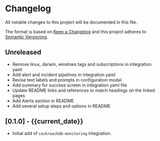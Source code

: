 # Changelog

All notable changes to this project will be documented in this file.

The format is based on [Keep a Changelog][changelog] and this project adheres
to [Semantic Versioning][semver].

## Unreleased

- Remove linux, darwin, windows tags and subscriptions in integration yaml
- Add alert and incident pipelines in integration yaml
- Revise text labels and prompts in configuration modal
- Add summary for success screen in integration yaml file
- Update README links and references to match headings on the linked pages
- Add Alerts section in README
- Add several setup steps and options in README

## [0.1.0] - {{current_date}}

- Initial add of `cockroachdb-monitoring` integration.


[changelog]: http://keepachangelog.com/en/1.0.0/
[semver]: http://semver.org/spec/v2.0.0.html
